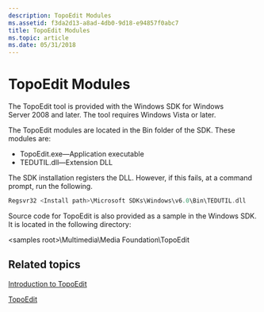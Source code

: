 ```yaml
---
description: TopoEdit Modules
ms.assetid: f3da2d13-a8ad-4db0-9d18-e94857f0abc7
title: TopoEdit Modules
ms.topic: article
ms.date: 05/31/2018
---
```


# TopoEdit Modules

The TopoEdit tool is provided with the Windows SDK for Windows Server 2008 and later. The tool requires Windows Vista or later.

The TopoEdit modules are located in the Bin folder of the SDK. These modules are:

-   TopoEdit.exe—Application executable
-   TEDUTIL.dll—Extension DLL

The SDK installation registers the DLL. However, if this fails, at a command prompt, run the following.


```C++
Regsvr32 <Install path>\Microsoft SDKs\Windows\v6.0\Bin\TEDUTIL.dll
```



Source code for TopoEdit is also provided as a sample in the Windows SDK. It is located in the following directory:

\<samples root\>\\Multimedia\\Media Foundation\\TopoEdit

## Related topics

<dl> <dt>

[Introduction to TopoEdit](introduction-to-topoedit.md)
</dt> <dt>

[TopoEdit](topoedit.md)
</dt> </dl>

 

 



